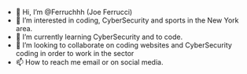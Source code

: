 - 👋 Hi, I’m @Ferruchhh (Joe Ferrucci)
- 👀 I’m interested in coding, CyberSecurity and sports in the New York area.
- 🌱 I’m currently learning CyberSecurity and to code.
- 💞️ I’m looking to collaborate on coding websites and CyberSecurity coding in order to work in the sector
- 📫 How to reach me email or on social media.

<!---
Ferruchhh/Ferruchhh is a ✨ special ✨ repository because its `README.md` (this file) appears on your GitHub profile.
You can click the Preview link to take a look at your changes.
--->
